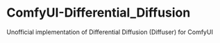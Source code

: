 # ComfyUI-Differential_Diffusion
Unofficial implementation of Differential Diffusion (Diffuser) for ComfyUI 
